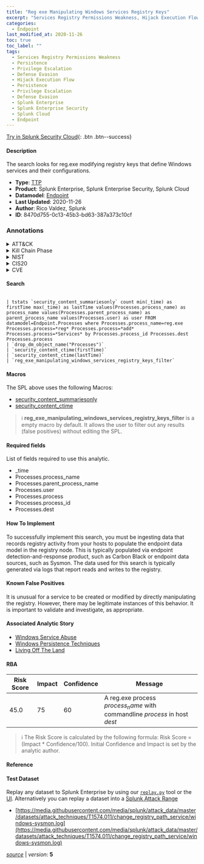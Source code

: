 ```yaml
---
title: "Reg exe Manipulating Windows Services Registry Keys"
excerpt: "Services Registry Permissions Weakness, Hijack Execution Flow"
categories:
  - Endpoint
last_modified_at: 2020-11-26
toc: true
toc_label: ""
tags:
  - Services Registry Permissions Weakness
  - Persistence
  - Privilege Escalation
  - Defense Evasion
  - Hijack Execution Flow
  - Persistence
  - Privilege Escalation
  - Defense Evasion
  - Splunk Enterprise
  - Splunk Enterprise Security
  - Splunk Cloud
  - Endpoint
---
```




[Try in Splunk Security Cloud](https://www.splunk.com/en_us/cyber-security.html){: .btn .btn--success}

#### Description

The search looks for reg.exe modifying registry keys that define Windows services and their configurations.

- **Type**: [TTP](https://github.com/splunk/security_content/wiki/Detection-Analytic-Types)
- **Product**: Splunk Enterprise, Splunk Enterprise Security, Splunk Cloud
- **Datamodel**: [Endpoint](https://docs.splunk.com/Documentation/CIM/latest/User/Endpoint)
- **Last Updated**: 2020-11-26
- **Author**: Rico Valdez, Splunk
- **ID**: 8470d755-0c13-45b3-bd63-387a373c10cf

### Annotations
<details>
  <summary>ATT&CK</summary>

<div markdown="1">

#### [ATT&CK](https://attack.mitre.org/)

| ID          | Technique   | Tactic         |
| ----------- | ----------- |--------------- |
| [T1574.011](https://attack.mitre.org/techniques/T1574/011/) | Services Registry Permissions Weakness | Persistence, Privilege Escalation, Defense Evasion |

| [T1574](https://attack.mitre.org/techniques/T1574/) | Hijack Execution Flow | Persistence, Privilege Escalation, Defense Evasion |

</div>
</details>


<details>
  <summary>Kill Chain Phase</summary>

<div markdown="1">

* Installation


</div>
</details>


<details>
  <summary>NIST</summary>

<div markdown="1">

* PR.IP
* PR.PT
* PR.AC
* PR.AT
* DE.CM



</div>
</details>

<details>
  <summary>CIS20</summary>

<div markdown="1">

* CIS 3
* CIS 5
* CIS 8



</div>
</details>

<details>
  <summary>CVE</summary>

<div markdown="1">


</div>
</details>


#### Search

```

| tstats `security_content_summariesonly` count min(_time) as firstTime max(_time) as lastTime values(Processes.process_name) as process_name values(Processes.parent_process_name) as parent_process_name values(Processes.user) as user FROM datamodel=Endpoint.Processes where Processes.process_name=reg.exe Processes.process=*reg* Processes.process=*add* Processes.process=*Services* by Processes.process_id Processes.dest Processes.process 
| `drop_dm_object_name("Processes")` 
| `security_content_ctime(firstTime)` 
| `security_content_ctime(lastTime)` 
| `reg_exe_manipulating_windows_services_registry_keys_filter`
```

#### Macros
The SPL above uses the following Macros:
* [security_content_summariesonly](https://github.com/splunk/security_content/blob/develop/macros/security_content_summariesonly.yml)
* [security_content_ctime](https://github.com/splunk/security_content/blob/develop/macros/security_content_ctime.yml)

> :information_source:
> **reg_exe_manipulating_windows_services_registry_keys_filter** is a empty macro by default. It allows the user to filter out any results (false positives) without editing the SPL.



#### Required fields
List of fields required to use this analytic.
* _time
* Processes.process_name
* Processes.parent_process_name
* Processes.user
* Processes.process
* Processes.process_id
* Processes.dest



#### How To Implement
To successfully implement this search, you must be ingesting data that records registry activity from your hosts to populate the endpoint data model in the registry node. This is typically populated via endpoint detection-and-response product, such as Carbon Black or endpoint data sources, such as Sysmon. The data used for this search is typically generated via logs that report reads and writes to the registry.
#### Known False Positives
It is unusual for a service to be created or modified by directly manipulating the registry. However, there may be legitimate instances of this behavior. It is important to validate and investigate, as appropriate.

#### Associated Analytic Story
* [Windows Service Abuse](/stories/windows_service_abuse)
* [Windows Persistence Techniques](/stories/windows_persistence_techniques)
* [Living Off The Land](/stories/living_off_the_land)




#### RBA

| Risk Score  | Impact      | Confidence   | Message      |
| ----------- | ----------- |--------------|--------------|
| 45.0 | 75 | 60 | A reg.exe process $process_name$ with commandline $process$ in host $dest$ |


> :information_source:
> The Risk Score is calculated by the following formula: Risk Score = (Impact * Confidence/100). Initial Confidence and Impact is set by the analytic author.


#### Reference


#### Test Dataset
Replay any dataset to Splunk Enterprise by using our [`replay.py`](https://github.com/splunk/attack_data#using-replaypy) tool or the [UI](https://github.com/splunk/attack_data#using-ui).
Alternatively you can replay a dataset into a [Splunk Attack Range](https://github.com/splunk/attack_range#replay-dumps-into-attack-range-splunk-server)

* [https://media.githubusercontent.com/media/splunk/attack_data/master/datasets/attack_techniques/T1574.011/change_registry_path_service/windows-sysmon.log](https://media.githubusercontent.com/media/splunk/attack_data/master/datasets/attack_techniques/T1574.011/change_registry_path_service/windows-sysmon.log)



[*source*](https://github.com/splunk/security_content/tree/develop/detections/endpoint/reg_exe_manipulating_windows_services_registry_keys.yml) \| *version*: **5**
